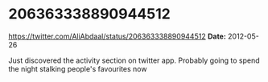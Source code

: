 # 206363338890944512
https://twitter.com/AliAbdaal/status/206363338890944512
**Date:** 2012-05-26

Just discovered the activity section on twitter app. Probably going to spend the night stalking people's favourites now
